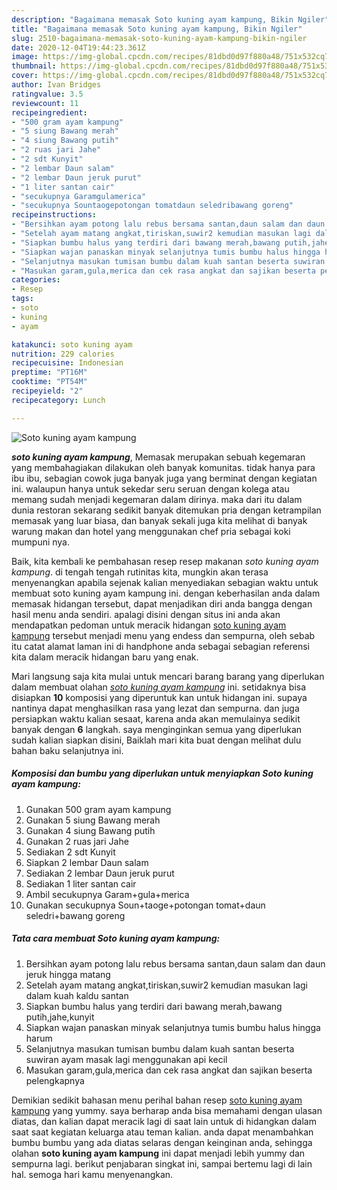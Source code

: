 ```yaml
---
description: "Bagaimana memasak Soto kuning ayam kampung, Bikin Ngiler"
title: "Bagaimana memasak Soto kuning ayam kampung, Bikin Ngiler"
slug: 2510-bagaimana-memasak-soto-kuning-ayam-kampung-bikin-ngiler
date: 2020-12-04T19:44:23.361Z
image: https://img-global.cpcdn.com/recipes/81dbd0d97f880a48/751x532cq70/soto-kuning-ayam-kampung-foto-resep-utama.jpg
thumbnail: https://img-global.cpcdn.com/recipes/81dbd0d97f880a48/751x532cq70/soto-kuning-ayam-kampung-foto-resep-utama.jpg
cover: https://img-global.cpcdn.com/recipes/81dbd0d97f880a48/751x532cq70/soto-kuning-ayam-kampung-foto-resep-utama.jpg
author: Ivan Bridges
ratingvalue: 3.5
reviewcount: 11
recipeingredient:
- "500 gram ayam kampung"
- "5 siung Bawang merah"
- "4 siung Bawang putih"
- "2 ruas jari Jahe"
- "2 sdt Kunyit"
- "2 lembar Daun salam"
- "2 lembar Daun jeruk purut"
- "1 liter santan cair"
- "secukupnya Garamgulamerica"
- "secukupnya Sountaogepotongan tomatdaun seledribawang goreng"
recipeinstructions:
- "Bersihkan ayam potong lalu rebus bersama santan,daun salam dan daun jeruk hingga matang"
- "Setelah ayam matang angkat,tiriskan,suwir2 kemudian masukan lagi dalam kuah kaldu santan"
- "Siapkan bumbu halus yang terdiri dari bawang merah,bawang putih,jahe,kunyit"
- "Siapkan wajan panaskan minyak selanjutnya tumis bumbu halus hingga harum"
- "Selanjutnya masukan tumisan bumbu dalam kuah santan beserta suwiran ayam masak lagi menggunakan api kecil"
- "Masukan garam,gula,merica dan cek rasa angkat dan sajikan beserta pelengkapnya"
categories:
- Resep
tags:
- soto
- kuning
- ayam

katakunci: soto kuning ayam 
nutrition: 229 calories
recipecuisine: Indonesian
preptime: "PT16M"
cooktime: "PT54M"
recipeyield: "2"
recipecategory: Lunch

---
```



![Soto kuning ayam kampung](https://img-global.cpcdn.com/recipes/81dbd0d97f880a48/751x532cq70/soto-kuning-ayam-kampung-foto-resep-utama.jpg)

<b><i>soto kuning ayam kampung</i></b>, Memasak merupakan sebuah kegemaran yang membahagiakan dilakukan oleh banyak komunitas. tidak hanya para ibu ibu, sebagian cowok juga banyak juga yang berminat dengan kegiatan ini. walaupun hanya untuk sekedar seru seruan dengan kolega atau memang sudah menjadi kegemaran dalam dirinya. maka dari itu dalam dunia restoran sekarang sedikit banyak ditemukan pria dengan ketrampilan memasak yang luar biasa, dan banyak sekali juga kita melihat di banyak warung makan dan hotel yang menggunakan chef pria sebagai koki mumpuni nya.

Baik, kita kembali ke pembahasan resep resep makanan <i>soto kuning ayam kampung</i>. di tengah tengah rutinitas kita, mungkin akan terasa menyenangkan apabila sejenak kalian menyediakan sebagian waktu untuk membuat soto kuning ayam kampung ini. dengan keberhasilan anda dalam memasak hidangan tersebut, dapat menjadikan diri anda bangga dengan hasil menu anda sendiri. apalagi disini dengan situs ini anda akan mendapatkan pedoman untuk meracik hidangan <u>soto kuning ayam kampung</u> tersebut menjadi menu yang endess dan sempurna, oleh sebab itu catat alamat laman ini di handphone anda sebagai sebagian referensi kita dalam meracik hidangan baru yang enak.




Mari langsung saja kita mulai untuk mencari barang barang yang diperlukan dalam membuat olahan <u><i>soto kuning ayam kampung</i></u> ini. setidaknya bisa disiapkan <b>10</b> komposisi yang diperuntuk kan untuk hidangan ini. supaya nantinya dapat menghasilkan rasa yang lezat dan sempurna. dan juga persiapkan waktu kalian sesaat, karena anda akan memulainya sedikit banyak dengan <b>6</b> langkah. saya menginginkan semua yang diperlukan sudah kalian siapkan disini, Baiklah mari kita buat dengan melihat dulu bahan baku selanjutnya ini.

<!--inarticleads1-->

##### Komposisi dan bumbu yang diperlukan untuk menyiapkan Soto kuning ayam kampung:

1. Gunakan 500 gram ayam kampung
1. Gunakan 5 siung Bawang merah
1. Gunakan 4 siung Bawang putih
1. Gunakan 2 ruas jari Jahe
1. Sediakan 2 sdt Kunyit
1. Siapkan 2 lembar Daun salam
1. Sediakan 2 lembar Daun jeruk purut
1. Sediakan 1 liter santan cair
1. Ambil secukupnya Garam+gula+merica
1. Gunakan secukupnya Soun+taoge+potongan tomat+daun seledri+bawang goreng




<!--inarticleads2-->

##### Tata cara membuat Soto kuning ayam kampung:

1. Bersihkan ayam potong lalu rebus bersama santan,daun salam dan daun jeruk hingga matang
1. Setelah ayam matang angkat,tiriskan,suwir2 kemudian masukan lagi dalam kuah kaldu santan
1. Siapkan bumbu halus yang terdiri dari bawang merah,bawang putih,jahe,kunyit
1. Siapkan wajan panaskan minyak selanjutnya tumis bumbu halus hingga harum
1. Selanjutnya masukan tumisan bumbu dalam kuah santan beserta suwiran ayam masak lagi menggunakan api kecil
1. Masukan garam,gula,merica dan cek rasa angkat dan sajikan beserta pelengkapnya




Demikian sedikit bahasan menu perihal bahan resep <u>soto kuning ayam kampung</u> yang yummy. saya berharap anda bisa memahami dengan ulasan diatas, dan kalian dapat meracik lagi di saat lain untuk di hidangkan dalam saat saat kegiatan keluarga atau teman kalian. anda dapat menambahkan bumbu bumbu yang ada diatas selaras dengan keinginan anda, sehingga olahan <b>soto kuning ayam kampung</b> ini dapat menjadi lebih yummy dan sempurna lagi. berikut penjabaran singkat ini, sampai bertemu lagi di lain hal. semoga hari kamu menyenangkan.
